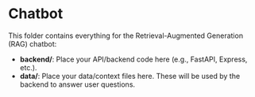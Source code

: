 # Chatbot

This folder contains everything for the Retrieval-Augmented Generation (RAG) chatbot:

- **backend/**: Place your API/backend code here (e.g., FastAPI, Express, etc.).
- **data/**: Place your data/context files here. These will be used by the backend to answer user questions. 